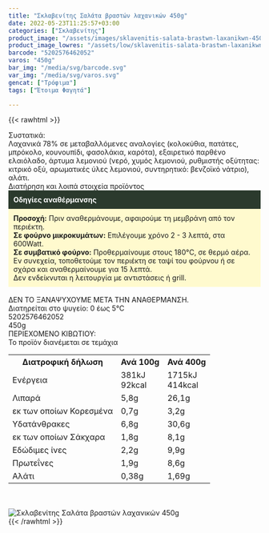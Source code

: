```yaml
---
title: "Σκλαβενίτης Σαλάτα βραστών λαχανικών 450g"
date: 2022-05-23T11:25:57+03:00
categories: ["Σκλαβενίτης"]
product_image: "/assets/images/sklavenitis-salata-brastwn-laxanikwn-450g.jpg"
product_image_lowres: "/assets/low/sklavenitis-salata-brastwn-laxanikwn-450g.jpg"
barcode: "5202576462052"
varos: "450g"
bar_img: "/media/svg/barcode.svg"
var_img: "/media/svg/varos.svg"
gencat: ["Τρόφιμα"]
tags: ["Έτοιμα Φαγητά"]

---
```

{{< rawhtml >}}

<div class="sload609"><div class="product"><div id="sistatika">Συστατικά:</div><div class="alltext">Λαχανικά 78% σε μεταβαλλόμενες αναλογίες (κολοκύθια, πατάτες, μπρόκολο, κουνουπίδι, φασολάκια, καρότα), εξαιρετικό παρθένο ελαιόλαδο, άρτυμα λεμονιού (νερό, χυμός λεμονιού, ρυθμιστής οξύτητας: κιτρικό οξύ, αρωματικές ύλες λεμονιού, συντηρητικό: βενζοϊκό νάτριο), αλάτι.</div><div id="loipa">Διατήρηση και λοιπά στοιχεία προϊόντος</div><div class="alltext"><div style="background:#2b3a2d;padding:10px;color:#fff"><b>Οδηγίες αναθέρμανσης</b></div><div style="background:#ffface;padding:10px;"><b>Προσοχή:</b> Πριν αναθερμάνουμε, αφαιρούμε τη μεμβράνη από τον περιέκτη.<br><b>Σε φούρνο μικροκυμάτων:</b> Επιλέγουμε χρόνο 2 - 3 λεπτά, στα 600Watt.<br><b>Σε συμβατικό φούρνο:</b> Προθερμαίνουμε στους 180°C, σε θερμό αέρα. Εν συνεχεία, τοποθετούμε τον περιέκτη σε ταψί του φούρνου ή σε σχάρα και αναθερμαίνουμε για 15 λεπτά.<br>Δεν ενδείκνυται η λειτουργία με αντιστάσεις ή grill.</div><br>ΔΕΝ ΤΟ ΞΑΝΑΨΥΧΟΥΜΕ ΜΕΤΑ ΤΗΝ ΑΝΑΘΕΡΜΑΝΣΗ.<br>Διατηρείται στο ψυγείο: 0 έως 5°C<br></div><div id="barcode"><div id="barimage1"></div><span id="bartext">5202576462052</span></div><div id="varos"><div id="varosimage1"></div><span id="varostext">450g</span></div><div id="kivotio">ΠΕΡΙΕΧΟΜΕΝΟ ΚΙΒΩΤΙΟΥ:<br>Το προϊόν διανέμεται σε τεμάχια</div><div class="tabout"><table id="diatable"><tbody><tr><th>Διατροφική δήλωση</th><th>Ανά 100g</th><th>Ανά 400g</th></tr><tr><td class="texr2">Ενέργεια</td><td class="texr">381kJ<br>92kcal</td><td class="texr">1715kJ<br>414kcal</td></tr><tr><td class="texr2">Λιπαρά</td><td class="texr">5,8g</td><td class="texr">26,1g</td></tr><tr><td class="gray">εκ των οποίων Κορεσµένα</td><td class="gray2">0,7g</td><td class="gray2">3,2g</td></tr><tr><td class="texr2">Yδατάνθρακες</td><td class="texr">6,8g</td><td class="texr">30,6g</td></tr><tr><td class="gray">εκ των οποίων Σάκχαρα</td><td class="gray2">1,8g</td><td class="gray2">8,1g</td></tr><tr><td class="texr2">Eδώδιμες ίνες</td><td class="texr">2,2g</td><td class="texr">9,9g</td></tr><tr><td class="texr2">Πρωτεΐνες</td><td class="texr">1,9g</td><td class="texr">8,6g</td></tr><tr><td class="texr2">Αλάτι</td><td class="texr">0,38g</td><td class="texr">1,69g</td></tr></tbody></table></div><br><br><div class="pimg"><img alt="Σκλαβενίτης Σαλάτα βραστών λαχανικών 450g" title="Σκλαβενίτης Σαλάτα βραστών λαχανικών 450g" src="/assets/images/sklavenitis-salata-brastwn-laxanikwn-450g.jpg"></div></div></div>
{{< /rawhtml >}}


